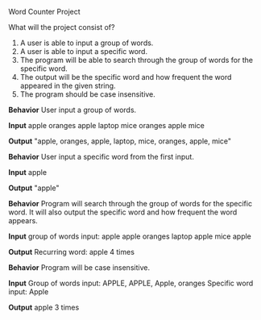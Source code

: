 Word Counter Project

What will the project consist of?
1. A user is able to input a group of words.
2. A user is able to input a specific word.
3. The program will be able to search through the group of words for the specific word.
4. The output will be the specific word and how frequent the word appeared in the given string.
5. The program should be case insensitive.

**Behavior**
User input a group of words.

**Input**
apple oranges apple laptop mice oranges apple mice

**Output**
"apple, oranges, apple, laptop, mice, oranges, apple, mice"



**Behavior**
User input a specific word from the first input.

**Input**
apple

**Output**
"apple"



**Behavior**
Program will search through the group of words for the specific word. It will also output the specific word and how frequent the word appears.

**Input**
group of words input: apple apple oranges laptop apple mice apple

**Output**
Recurring word: apple 4 times



**Behavior**
Program will be case insensitive.

**Input**
Group of words input: APPLE, APPLE, Apple, oranges
Specific word input: Apple

**Output**
apple 3 times

